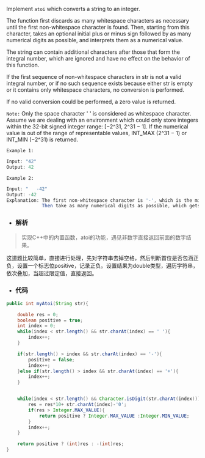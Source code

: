 Implement `atoi` which converts a string to an integer.

The function first discards as many whitespace characters as necessary until the first non-whitespace character is found. Then, starting from this character, takes an optional initial plus or minus sign followed by as many numerical digits as possible, and interprets them as a numerical value.

The string can contain additional characters after those that form the integral number, which are ignored and have no effect on the behavior of this function.

If the first sequence of non-whitespace characters in str is not a valid integral number, or if no such sequence exists because either str is empty or it contains only whitespace characters, no conversion is performed.

If no valid conversion could be performed, a zero value is returned.

`Note:`
Only the space character ' ' is considered as whitespace character.
Assume we are dealing with an environment which could only store integers within the 32-bit signed integer range: [−2^31,  2^31 − 1]. If the numerical value is out of the range of representable values, INT_MAX (2^31 − 1) or INT_MIN (−2^31) is returned.

`Example 1:`
```java
Input: "42"
Output: 42
```
`Example 2:`
```java
Input: "   -42"
Output: -42
Explanation: The first non-whitespace character is '-', which is the minus sign.
             Then take as many numerical digits as possible, which gets 42.
```

- ### 解析
> 实现C++中的内置函数，atoi的功能，遇见非数字直接返回前面的数字结果。

这道题比较简单，直接进行处理，先对字符串去掉空格，然后判断首位是否包涵正负，设置一个标志位positive，记录正负。设置结果为double类型，遍历字符串，依次叠加，当超过限定值，直接返回。


- ### 代码

```java
public int myAtoi(String str){

    double res = 0;
    boolean positive = true;
    int index = 0;
    while(index < str.length() && str.charAt(index) == ' '){
        index++;
    }

    if(str.length() > index && str.charAt(index) == '-'){
        positive = false;
        index++;
    }else if(str.length() > index && str.charAt(index) == '+'){
        index++;
    }


    while(index < str.length() && Character.isDigit(str.charAt(index))){
        res = res*10+ str.charAt(index)-'0';
        if(res > Integer.MAX_VALUE){
            return positive ? Integer.MAX_VALUE :Integer.MIN_VALUE;
        }
        index++;
    }

    return positive ? (int)res : -(int)res;
}
```
